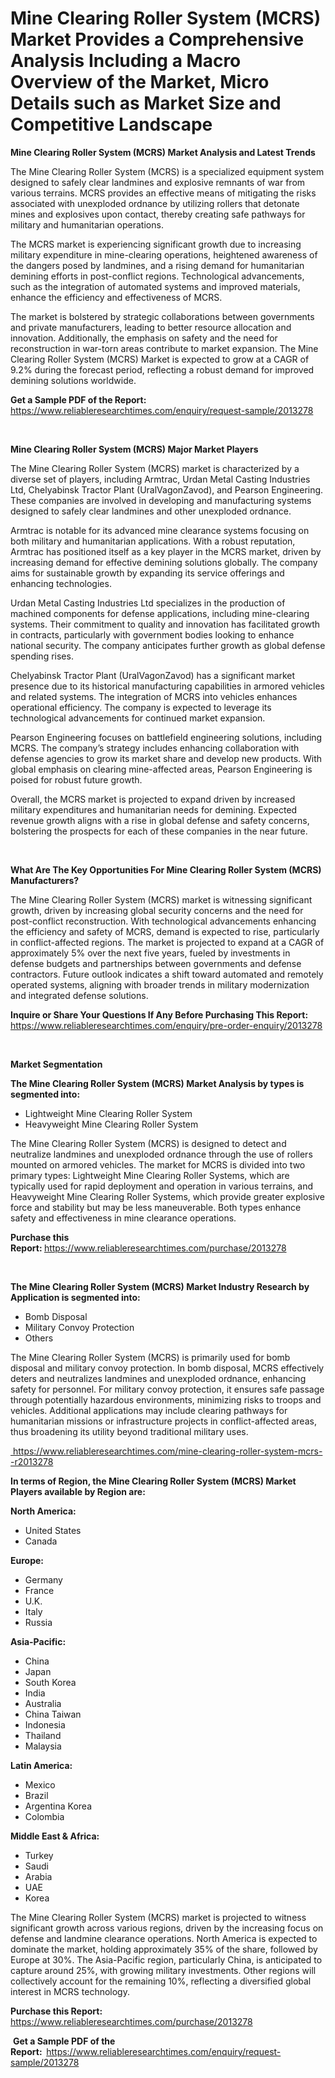 <p><h1>Mine Clearing Roller System (MCRS) Market Provides a Comprehensive Analysis Including a Macro Overview of the Market, Micro Details such as Market Size and Competitive Landscape</h1></p><p><strong>Mine Clearing Roller System (MCRS) Market Analysis and Latest Trends</strong></p>
<p><p>The Mine Clearing Roller System (MCRS) is a specialized equipment system designed to safely clear landmines and explosive remnants of war from various terrains. MCRS provides an effective means of mitigating the risks associated with unexploded ordnance by utilizing rollers that detonate mines and explosives upon contact, thereby creating safe pathways for military and humanitarian operations. </p><p>The MCRS market is experiencing significant growth due to increasing military expenditure in mine-clearing operations, heightened awareness of the dangers posed by landmines, and a rising demand for humanitarian demining efforts in post-conflict regions. Technological advancements, such as the integration of automated systems and improved materials, enhance the efficiency and effectiveness of MCRS. </p><p>The market is bolstered by strategic collaborations between governments and private manufacturers, leading to better resource allocation and innovation. Additionally, the emphasis on safety and the need for reconstruction in war-torn areas contribute to market expansion. The Mine Clearing Roller System (MCRS) Market is expected to grow at a CAGR of 9.2% during the forecast period, reflecting a robust demand for improved demining solutions worldwide.</p></p>
<p><strong>Get a Sample PDF of the Report:&nbsp;</strong> <a href="https://www.reliableresearchtimes.com/enquiry/request-sample/2013278?utm_campaign=2940&utm_medium=2&utm_source=Github&utm_content=ia&utm_term=12042025&utm_id=mine-clearing-roller-system-mcrs">https://www.reliableresearchtimes.com/enquiry/request-sample/2013278</a></p>
<p>&nbsp;</p>
<p><strong>Mine Clearing Roller System (MCRS) Major Market Players</strong></p>
<p><p>The Mine Clearing Roller System (MCRS) market is characterized by a diverse set of players, including Armtrac, Urdan Metal Casting Industries Ltd, Chelyabinsk Tractor Plant (UralVagonZavod), and Pearson Engineering. These companies are involved in developing and manufacturing systems designed to safely clear landmines and other unexploded ordnance.</p><p>Armtrac is notable for its advanced mine clearance systems focusing on both military and humanitarian applications. With a robust reputation, Armtrac has positioned itself as a key player in the MCRS market, driven by increasing demand for effective demining solutions globally. The company aims for sustainable growth by expanding its service offerings and enhancing technologies.</p><p>Urdan Metal Casting Industries Ltd specializes in the production of machined components for defense applications, including mine-clearing systems. Their commitment to quality and innovation has facilitated growth in contracts, particularly with government bodies looking to enhance national security. The company anticipates further growth as global defense spending rises.</p><p>Chelyabinsk Tractor Plant (UralVagonZavod) has a significant market presence due to its historical manufacturing capabilities in armored vehicles and related systems. The integration of MCRS into vehicles enhances operational efficiency. The company is expected to leverage its technological advancements for continued market expansion.</p><p>Pearson Engineering focuses on battlefield engineering solutions, including MCRS. The company’s strategy includes enhancing collaboration with defense agencies to grow its market share and develop new products. With global emphasis on clearing mine-affected areas, Pearson Engineering is poised for robust future growth.</p><p>Overall, the MCRS market is projected to expand driven by increased military expenditures and humanitarian needs for demining. Expected revenue growth aligns with a rise in global defense and safety concerns, bolstering the prospects for each of these companies in the near future.</p></p>
<p>&nbsp;</p>
<p><strong>What Are The Key Opportunities For Mine Clearing Roller System (MCRS) Manufacturers?</strong></p>
<p><p>The Mine Clearing Roller System (MCRS) market is witnessing significant growth, driven by increasing global security concerns and the need for post-conflict reconstruction. With technological advancements enhancing the efficiency and safety of MCRS, demand is expected to rise, particularly in conflict-affected regions. The market is projected to expand at a CAGR of approximately 5% over the next five years, fueled by investments in defense budgets and partnerships between governments and defense contractors. Future outlook indicates a shift toward automated and remotely operated systems, aligning with broader trends in military modernization and integrated defense solutions.</p></p>
<p><strong>Inquire or Share Your Questions If Any Before Purchasing This Report:</strong> <a href="https://www.reliableresearchtimes.com/enquiry/pre-order-enquiry/2013278?utm_campaign=2940&utm_medium=2&utm_source=Github&utm_content=ia&utm_term=12042025&utm_id=mine-clearing-roller-system-mcrs">https://www.reliableresearchtimes.com/enquiry/pre-order-enquiry/2013278</a></p>
<p>&nbsp;</p>
<p><strong>Market Segmentation</strong></p>
<p><strong>The Mine Clearing Roller System (MCRS) Market Analysis by types is segmented into:</strong></p>
<p><ul><li>Lightweight Mine Clearing Roller System</li><li>Heavyweight Mine Clearing Roller System</li></ul></p>
<p><p>The Mine Clearing Roller System (MCRS) is designed to detect and neutralize landmines and unexploded ordnance through the use of rollers mounted on armored vehicles. The market for MCRS is divided into two primary types: Lightweight Mine Clearing Roller Systems, which are typically used for rapid deployment and operation in various terrains, and Heavyweight Mine Clearing Roller Systems, which provide greater explosive force and stability but may be less maneuverable. Both types enhance safety and effectiveness in mine clearance operations.</p></p>
<p><strong>Purchase this Report:&nbsp;</strong><a href="https://www.reliableresearchtimes.com/purchase/2013278?utm_campaign=2940&utm_medium=2&utm_source=Github&utm_content=ia&utm_term=12042025&utm_id=mine-clearing-roller-system-mcrs">https://www.reliableresearchtimes.com/purchase/2013278</a></p>
<p>&nbsp;</p>
<p><strong>The Mine Clearing Roller System (MCRS) Market Industry Research by Application is segmented into:</strong></p>
<p><ul><li>Bomb Disposal</li><li>Military Convoy Protection</li><li>Others</li></ul></p>
<p><p>The Mine Clearing Roller System (MCRS) is primarily used for bomb disposal and military convoy protection. In bomb disposal, MCRS effectively deters and neutralizes landmines and unexploded ordnance, enhancing safety for personnel. For military convoy protection, it ensures safe passage through potentially hazardous environments, minimizing risks to troops and vehicles. Additional applications may include clearing pathways for humanitarian missions or infrastructure projects in conflict-affected areas, thus broadening its utility beyond traditional military uses.</p></p>
<p><a href="https://www.reliableresearchtimes.com/mine-clearing-roller-system-mcrs--r2013278?utm_campaign=2940&utm_medium=2&utm_source=Github&utm_content=ia&utm_term=12042025&utm_id=mine-clearing-roller-system-mcrs">&nbsp;https://www.reliableresearchtimes.com/mine-clearing-roller-system-mcrs--r2013278</a></p>
<p><strong>In terms of Region, the Mine Clearing Roller System (MCRS) Market Players available by Region are:</strong></p>
<p>
    <p> <strong> North America: </strong>
        <ul>
            <li>United States</li>
            <li>Canada</li>
        </ul>
        </p> 
    <p> <strong> Europe: </strong>
        <ul>
            <li>Germany</li>
            <li>France</li>
            <li>U.K.</li>
            <li>Italy</li>
            <li>Russia</li>
        </ul>
        </p> 
    <p> <strong> Asia-Pacific: </strong>
        <ul>
            <li>China</li>
            <li>Japan</li>
            <li>South Korea</li>
            <li>India</li>
            <li>Australia</li>
            <li>China Taiwan</li>
            <li>Indonesia</li>
            <li>Thailand</li>
            <li>Malaysia</li>
        </ul>
        </p> 
    <p> <strong> Latin America: </strong>
        <ul>
            <li>Mexico</li>
            <li>Brazil</li>
            <li>Argentina Korea</li>
            <li>Colombia</li>
        </ul>
        </p> 
    <p> <strong> Middle East & Africa: </strong>
        <ul>
            <li>Turkey</li>
            <li>Saudi</li>
            <li>Arabia</li>
            <li>UAE</li>
            <li>Korea</li>
        </ul>
    </p>
    </p>
<p><p>The Mine Clearing Roller System (MCRS) market is projected to witness significant growth across various regions, driven by the increasing focus on defense and landmine clearance operations. North America is expected to dominate the market, holding approximately 35% of the share, followed by Europe at 30%. The Asia-Pacific region, particularly China, is anticipated to capture around 25%, with growing military investments. Other regions will collectively account for the remaining 10%, reflecting a diversified global interest in MCRS technology.</p></p>
<p><strong>Purchase this Report: </strong><a href="https://www.reliableresearchtimes.com/purchase/2013278?utm_campaign=2940&utm_medium=2&utm_source=Github&utm_content=ia&utm_term=12042025&utm_id=mine-clearing-roller-system-mcrs">https://www.reliableresearchtimes.com/purchase/2013278</a></p>
<p>&nbsp;<strong>Get a Sample PDF of the Report:&nbsp;&nbsp;</strong><a href="https://www.reliableresearchtimes.com/enquiry/request-sample/2013278?utm_campaign=2940&utm_medium=2&utm_source=Github&utm_content=ia&utm_term=12042025&utm_id=mine-clearing-roller-system-mcrs">https://www.reliableresearchtimes.com/enquiry/request-sample/2013278</a></p>
<p><strong></strong></p>
<p><p></p><p></p><p></p></p>